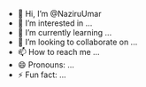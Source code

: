 - 👋 Hi, I’m @NaziruUmar
- 👀 I’m interested in ...
- 🌱 I’m currently learning ...
- 💞️ I’m looking to collaborate on ...
- 📫 How to reach me ...
- 😄 Pronouns: ...
- ⚡ Fun fact: ...

<!---
NaziruUmar/NaziruUmar is a ✨ special ✨ repository because its `README.md` (this file) appears on your GitHub profile.
You can click the Preview link to take a look at your changes.
--->
